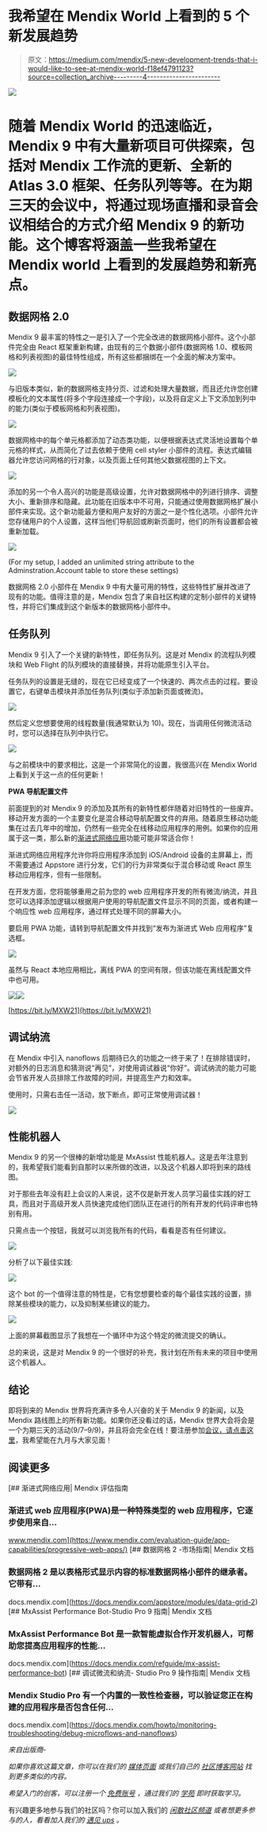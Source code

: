 # 我希望在 Mendix World 上看到的 5 个新发展趋势

> 原文：<https://medium.com/mendix/5-new-development-trends-that-i-would-like-to-see-at-mendix-world-f18ef4791123?source=collection_archive---------4----------------------->

![](img/3ded18095b2c08d914e023a82de48f87.png)

# 随着 Mendix World 的迅速临近，Mendix 9 中有大量新项目可供探索，包括对 Mendix 工作流的更新、全新的 Atlas 3.0 框架、任务队列等等。在为期三天的会议中，将通过现场直播和录音会议相结合的方式介绍 Mendix 9 的新功能。这个博客将涵盖一些我希望在 Mendix world 上看到的发展趋势和新亮点。

## **数据网格 2.0**

Mendix 9 最丰富的特性之一是引入了一个完全改进的数据网格小部件。这个小部件完全由 React 框架重新构建，由现有的三个数据小部件(数据网格 1.0、模板网格和列表视图)的最佳特性组成，所有这些都捆绑在一个全面的解决方案中。

![](img/73a2bdbb24c55291e6cb366c1c10bc08.png)

与旧版本类似，新的数据网格支持分页、过滤和处理大量数据，而且还允许您创建模板化的文本属性(将多个字段连接成一个字段)，以及将自定义上下文添加到列中的能力(类似于模板网格和列表视图)。

![](img/9af9a332db1af7f781b8e0879c7d5c12.png)

数据网格中的每个单元格都添加了动态类功能，以便根据表达式灵活地设置每个单元格的样式，从而简化了过去依赖于使用 cell styler 小部件的流程。表达式编辑器允许您访问网格的行对象，以及页面上任何其他父数据视图的上下文。

![](img/6004ae89e823cadb2859d8a9b6ed1dcd.png)

添加的另一个令人高兴的功能是高级设置，允许对数据网格中的列进行排序、调整大小、重新排序和隐藏。此功能在旧版本中不可用，只能通过使用数据网格扩展小部件来实现。这个新功能最方便和用户友好的方面之一是个性化选项。小部件允许您存储用户的个人设置，这样当他们导航回或刷新页面时，他们的所有设置都会被重新加载。

![](img/9096140316a14294828b50c85ef79e75.png)

(For my setup, I added an unlimited string attribute to the Adminstration.Account table to store these settings)

数据网格 2.0 小部件在 Mendix 9 中有大量可用的特性，这些特性扩展并改进了现有的功能。值得注意的是，Mendix 包含了来自社区构建的定制小部件的关键特性，并将它们集成到这个新版本的数据网格小部件中。

## **任务队列**

Mendix 9 引入了一个关键的新特性，即任务队列。这是对 Mendix 的流程队列模块和 Web Flight 的队列模块的直接替换，并将功能原生引入平台。

任务队列的设置是无缝的，现在它已经变成了一个快速的、两次点击的过程。要设置它，右键单击模块并添加任务队列(类似于添加新页面或微流)。

![](img/d755ca05ce12f1d4960cdac2306f51f1.png)

然后定义您想要使用的线程数量(我通常默认为 10)。现在，当调用任何微流活动时，您可以选择在队列中执行它。

![](img/f909a9ce0e2694829cd8a76c17333bd4.png)

与之前模块中的要求相比，这是一个非常简化的设置，我很高兴在 Mendix World 上看到关于这一点的任何更新！

**PWA 导航配置文件**

前面提到的对 Mendix 9 的添加及其所有的新特性都伴随着对旧特性的一些废弃。移动开发方面的一个主要变化是混合移动导航配置文件的弃用。随着原生移动功能集在过去几年中的增加，仍然有一些完全在线移动应用程序的用例。如果你的应用属于这一类，那么新的[渐进式网络应用](https://docs.mendix.com/refguide/progressive-web-app)功能可能非常适合你！

渐进式网络应用程序允许你将应用程序添加到 iOS/Android 设备的主屏幕上，而不需要通过 Appstore 进行分发，它们的行为非常类似于混合移动或 React 原生移动应用程序，但有一些限制。

在开发方面，您将能够重用之前为您的 web 应用程序开发的所有微流/纳流，并且您可以选择添加逻辑以根据用户使用的导航配置文件显示不同的页面，或者构建一个响应性 web 应用程序，通过样式处理不同的屏幕大小。

要启用 PWA 功能，请转到导航配置文件并找到“发布为渐进式 Web 应用程序”复选框。

![](img/e925c76ea0f2fc5c50f4775b20f0cf7b.png)

虽然与 React 本地应用相比，离线 PWA 的空间有限，但该功能在离线配置文件中也可用。

![](img/cc2210caf1030a6c6285fd6062f69a7c.png)![](img/dad7076f5ddd5951cfcddce5ec525198.png)

[https://bit.ly/MXW21](https://bit.ly/MXW21)

## **调试纳流**

在 Mendix 中引入 nanoflows 后期待已久的功能之一终于来了！在排除错误时，对额外的日志消息和猜测说“再见”，对使用调试器说“你好”。调试纳流的能力可能会节省开发人员排除工作故障的时间，并提高生产力和效率。

使用时，只需右击任一活动，放下断点，即可正常使用调试器！

![](img/559d924ce05efaa2183eea48f2a37156.png)

## **性能机器人**

Mendix 9 的另一个很棒的新增功能是 MxAssist 性能机器人。这是去年注意到的，我希望我们能看到自那时以来所做的改进，以及这个机器人即将到来的路线图。

对于那些去年没有赶上会议的人来说，这不仅是新开发人员学习最佳实践的好工具，而且对于高级开发人员快速完成他们团队正在进行的所有开发的代码评审也特别有用。

只需点击一个按钮，我就可以浏览我所有的代码，看看是否有任何建议。

![](img/7313751463b2e45032ed506fc8c75a96.png)

分析了以下最佳实践:

![](img/1d96f1396f8cc6992c24fc3a1a3e4dfc.png)

这个 bot 的一个值得注意的特性是，它有您想要检查的每个最佳实践的设置，排除某些模块的能力，以及抑制某些建议的能力。

![](img/53c2956cc2c63802f4c1dabcd304a003.png)

上面的屏幕截图显示了我想在一个循环中为这个特定的微流提交的确认。

总的来说，这是对 Mendix 9 的一个很好的补充，我计划在所有未来的项目中使用这个机器人。

## **结论**

即将到来的 Mendix 世界将充满许多令人兴奋的关于 Mendix 9 的新闻，以及 Mendix 路线图上的所有新功能。如果你还没看过的话，Mendix 世界大会将会是一个为期三天的活动(9/7–9/9)，并且将会完全在线！要注册参加[会议，请点击这里](https://bit.ly/MXW21)，我希望能在九月与大家见面！

## 阅读更多

 [## 渐进式网络应用| Mendix 评估指南

### 渐进式 web 应用程序(PWA)是一种特殊类型的 web 应用程序，它逐步使用来自…

www.mendix.com](https://www.mendix.com/evaluation-guide/app-capabilities/progressive-web-apps/)  [## 数据网格 2 -市场指南| Mendix 文档

### 数据网格 2 是以表格形式显示内容的标准数据网格小部件的继承者。它带有…

docs.mendix.com](https://docs.mendix.com/appstore/modules/data-grid-2) [](https://docs.mendix.com/refguide/mx-assist-performance-bot) [## MxAssist Performance Bot-Studio Pro 9 指南| Mendix 文档

### MxAssist Performance Bot 是一款智能虚拟合作开发机器人，可帮助您提高应用程序的性能…

docs.mendix.com](https://docs.mendix.com/refguide/mx-assist-performance-bot)  [## 调试微流和纳流- Studio Pro 9 操作指南| Mendix 文档

### Mendix Studio Pro 有一个内置的一致性检查器，可以验证您正在构建的应用程序是否包含任何…

docs.mendix.com](https://docs.mendix.com/howto/monitoring-troubleshooting/debug-microflows-and-nanoflows) 

*来自出版商-*

*如果你喜欢这篇文章，你可以在我们的* [*媒体页面*](https://medium.com/mendix) *或我们自己的* [*社区博客网站*](https://developers.mendix.com/community-blog/) *找到更多类似的内容。*

*希望入门的创客，可以注册一个* [*免费账号*](https://signup.mendix.com/link/signup/?source=direct) *，通过我们的* [*学苑*](https://academy.mendix.com/link/home) *即时获取学习。*

有兴趣更多地参与我们的社区吗？你可以加入我们的 [*闲散社区频道*](https://join.slack.com/t/mendixcommunity/shared_invite/zt-hwhwkcxu-~59ywyjqHlUHXmrw5heqpQ) *或者想更多参与的人，看看加入我们的* [*遇见 ups*](https://developers.mendix.com/meetups/#meetupsNearYou) *。*